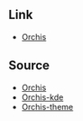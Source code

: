 

## Link

* [Orchis](https://aur.archlinux.org/packages?O=0&SeB=nd&K=Orchis&outdated=&SB=p&SO=d&PP=50&submit=Go)


## Source

* [Orchis](https://github.com/vinceliuice?tab=repositories&q=Orchis&type=&language=&sort=)
* [Orchis-kde](https://github.com/vinceliuice/Orchis-kde)
* [Orchis-theme](https://github.com/vinceliuice/Orchis-theme)
